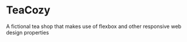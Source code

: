 # TeaCozy
A fictional tea shop that makes use of flexbox and other responsive web design properties
